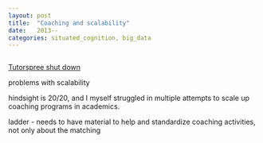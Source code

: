 ```yaml
---
layout: post
title:  "Coaching and scalability"
date:   2013--
categories: situated_cognition, big_data
---
```


![]()

[Tutorspree shut down](http://www.sfgate.com/technology/businessinsider/article/After-Raising-1-8-Million-Y-Combinator-Startup-4797113.php)

problems with scalability

hindsight is 20/20, and I myself struggled in multiple attempts to scale up coaching programs in academics.

ladder - needs to have material to help and standardize coaching activities, not only about the matching